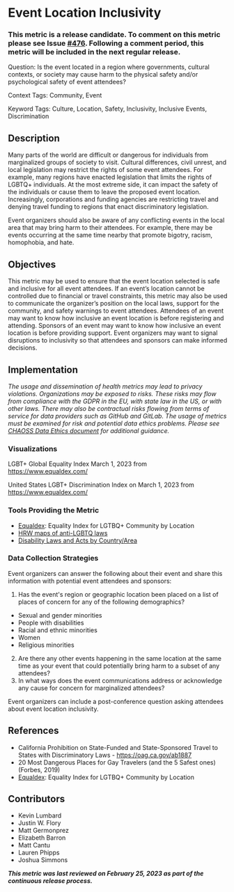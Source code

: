 # Event Location Inclusivity

### This metric is a release candidate. To comment on this metric please see Issue [#476](https://github.com/chaoss/wg-dei/issues/476). Following a comment period, this metric will be included in the next regular release.

Question: Is the event located in a region where governments, cultural contexts, or society may cause harm to the physical safety and/or psychological safety of event attendees?

Context Tags: Community, Event

Keyword Tags: Culture, Location, Safety, Inclusivity, Inclusive Events, Discrimination

## Description
Many parts of the world are difficult or dangerous for individuals from marginalized groups of society to visit. Cultural differences, civil unrest, and local legislation may restrict the rights of some event attendees. For example, many regions have enacted legislation that limits the rights of LGBTQ+ individuals. At the most extreme side, it can impact the safety of the individuals or cause them to leave the proposed event location. Increasingly, corporations and funding agencies are restricting travel and denying travel funding to regions that enact discriminatory legislation. 

Event organizers should also be aware of any conflicting events in the local area that may bring harm to their attendees. For example, there may be events occurring at the same time nearby that promote bigotry, racism, homophobia, and hate.

## Objectives
This metric may be used to ensure that the event location selected is safe and inclusive for all event attendees. If an event’s location cannot be controlled due to financial or travel constraints, this metric may also be used to communicate the organizer’s position on the local laws, support for the community, and safety warnings to event attendees.
Attendees of an event may want to know how inclusive an event location is before registering and attending. 
Sponsors of an event may want to know how inclusive an event location is before providing support. 
Event organizers may want to signal disruptions to inclusivity so that attendees and sponsors can make informed decisions. 

## Implementation
*The usage and dissemination of health metrics may lead to privacy violations. Organizations may be exposed to risks. These risks may flow from compliance with the GDPR in the EU, with state law in the US, or with other laws. There may also be contractual risks flowing from terms of service for data providers such as GitHub and GitLab. The usage of metrics must be examined for risk and potential data ethics problems. Please see [CHAOSS Data Ethics document](https://github.com/chaoss/community/blob/main/data-use-statement.md) for additional guidance.* 

### Visualizations


LGBT+ Global Equality Index March 1, 2023 from https://www.equaldex.com/ 


United States LGBT+ Discrimination Index on March 1, 2023 from https://www.equaldex.com/
	

### Tools Providing the Metric

- [Equaldex](https://www.equaldex.com/): Equality Index for LGTBQ+ Community by Location 
- [HRW maps of anti-LGBTQ laws](https://internap.hrw.org/features/features/lgbt_laws/)
- [Disability Laws and Acts by Country/Area](https://www.un.org/development/desa/disabilities/disability-laws-and-acts-by-country-area.html) 

### Data Collection Strategies

Event organizers can answer the following about their event and share this information with potential event attendees and sponsors:

1. Has the event's region or geographic location been placed on a list of places of concern for any of the following demographics?
 - Sexual and gender minorities
 - People with disabilities
 - Racial and ethnic minorities
 - Women
 - Religious minorities

2. Are there any other events happening in the same location at the same time as your event that could potentially bring harm to a subset of any attendees?
3. In what ways does the event communications address or acknowledge any cause for concern for marginalized attendees?

Event organizers can include a post-conference question asking attendees about event location inclusivity.

## References
- California Prohibition on State-Funded and State-Sponsored Travel to States with Discriminatory Laws - https://oag.ca.gov/ab1887
- 20 Most Dangerous Places for Gay Travelers (and the 5 Safest ones) (Forbes, 2019) 
- [Equaldex](https://www.equaldex.com/): Equality Index for LGTBQ+ Community by Location

## Contributors
- Kevin Lumbard
- Justin W. Flory
- Matt Germonprez
- Elizabeth Barron
- Matt Cantu
- Lauren Phipps
- Joshua Simmons

***This metric was last reviewed on February 25, 2023 as part of the continuous release process.***
